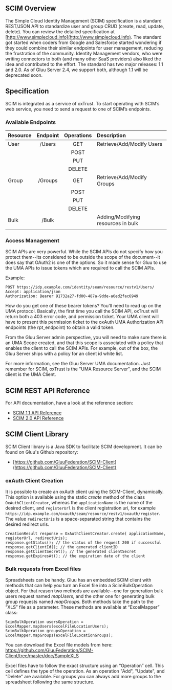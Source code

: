<!--- 
				********** This part needs some maintenance **********
**Table of Contents**

- [SCIM Overview](#scim-overview)
- [Specification](#specification)
	- [Available Endpoints](#available-endpoints)
	- [Authentications](#authentications)
	- [Data representation formats](#data-representation-formats)
- [SCIM Operations](#scim-operations)
	- [Adding a new User](#adding-a-new-user)
	- [Getting a user](#getting-a-user)
	- [Modifying a user](#modifying-a-user)
	- [Delete a user](#delete-a-user)
	- [Bulk Request](#bulk-request)
	- [Getting list of users](#getting-list-of-users)
- [SCIM Client API](#scim-client-api)
	- [oxAuth Client Creation](#oxauth-client-creation)
	- [Bulk requests from Excel files](#bulk-requests-from-excel-files)
	- [SCIM 1.1 API](#scim-11-api)
	- [SCIM 2.0 API](#scim-20-api)
- [SCIM Developers Guide](#scim-developers-guide)

[SCIM Resource Management](#scim-resource-management) 
	- [SCIM UMA User Authentication](#scim-uma-user-authentication)
		- [Base Configuration: Create oxAuth Clients, Policies](#base-configuration-create-oxauth-clients-policies)
		- [oxTrust configuration (Resource Server)](#oxtrust-configuration-resource-server) 
		- [SCIM Client (Requesting Party) sample code](#scim-client-requesting-party-sample-code)
	- [SCIM oxAuth Authentication](#scim-oxauth-authentication)
		- [Base configuration: create oxAuth client](#base-configuration-create-oxauth-client)
		- [configuration (Resource Server)](#configuration-resource-server)
		- [SCIM Client (Requesting Party) sample code](#scim-client-requesting-party-sample-code)
	
-->

## SCIM Overview

The Simple Cloud Identity Management (SCIM) specification is a standard
REST/JSON API to standardize user and group CRUD (create, read, update,
delete). You can review the detailed specification at
[http://www.simplecloud.info](http://www.simplecloud.info). The standard
got started when coders from Google and Salesforce started wondering if
they could combine their similar endpoints for user management, reducing
the frustration of the community. Identity Management vendors, who were
writing connectors to both (and many other SaaS providers) also liked
the idea and contributed to the effort. The standard has two major
releases: 1.1 and 2.0. As of Gluu Server 2.4, we support both, although
1.1 will be deprecated soon.

## Specification

SCIM is integrated as a service of oxTrust. To start operating with
SCIM’s web service, you need to send a request to one of SCIM’s
endpoints.

### Available Endpoints

| Resource   | Endpoint           | Operations    | Description     				            |
-------------|:------------------:|:-------------:|:--------------------------------------------|
| User       | /Users             | GET           | Retrieve/Add/Modify	Users			        |
|            |                    | POST	      | 		      				                |
|            |                    | PUT           |                 				            |
|            |                    | DELETE	      |                 				            |
| Group      | /Groups            | GET           | Retrieve/Add/Modify	Groups			        |
|            |                    | POST	      | 		    				                |
|            |                    | PUT           |                				                |
|            |                    | DELETE	      |                 				            |
| Bulk       | /Bulk              | 	          | Adding/Modifying resources in bulk          |
|            |                    | 		      | 			                        	    |

### Access Management

SCIM APIs are very powerful. While the SCIM APIs do not specify how you
protect them--its considered to be outside the scope of the document--it
does say that OAuth2 is one of the options. So it made sense for Gluu to
use the UMA APIs to issue tokens which are required to call the SCIM
APIs.

Example:

```
POST https://idp.example.com/identity/seam/resource/restv1/Users/ 
Accept: application/json 
Authorization: Bearer 91732a27-fd00-487a-9dde-a6ed2fac6949
```

How do you get one of these bearer tokens? You'll need to read up on the
UMA protocol. Basically, the first time you call the SCIM API, oxTrust
will return both a 403 error code, and permission ticket. Your UMA
client will have to present this permission ticket to the oxAuth UMA
Authorization API endpoints (the rpt_endpoint) to obtain a valid token.

From the Gluu Server admin perspective, you will need to make sure there
is an UMA Scope created, and that this scope is associated with a policy
that enables the client to call the SCIM APIs. For example, out of the
box, the Gluu Server ships with a policy for an client id white list.

For more information, see the Gluu Server UMA documentation. Just
remember for SCIM, oxTrust is the "UMA Resource Server", and the SCIM
client is the UMA Client.

## SCIM REST API Reference

For API documentation, have a look at the reference section:

 * [SCIM 1.1 API Reference](../../reference/api/scim-1.1.md)
 * [SCIM 2.0 API Reference](../../reference/api/scim-2.0.md)

## SCIM Client Library

SCIM Client library is a Java SDK to facilitate SCIM development. It can
be found on Gluu's Github repository:

 * [https://github.com/GluuFederation/SCIM-Client](https://github.com/GluuFederation/SCIM-Client)

### oxAuth Client Creation

It is possible to create an oxAuth client using the SCIM-Client,
dynamically. This option is available using the static *create* method
of the class `OxAuthClientCreator`, whereas the `applicationName` is the
name of the desired client, and `registerUrl` is the client registration
uri, for example
`https://idp.example.com/oxauth/seam/resource/restv1/oxauth/register`.
The value `redirectUris` is a space-separated string that contains the
desired redirect uris.

```
CreationResult response = OxAuthClientCreator.create( applicationName, registerUrl, redirectUris);
response.getStatus(); // the status of the request 200 if successful
response.getClientId(); // the generated clientID
response.getClientSecret(); // the generated clientSecret
response.getExpiresAt(); // the expiration date of the client
```

### Bulk requests from Excel files

Spreadsheets can be handy. Gluu has an embedded SCIM client with methods
that can help you turn an Excel file into a ScimBulkOperation object.
For that reason two methods are available--one for generation bulk users
request named *mapUsers*, and the other one for generating bulk group
requests named *mapGroups*. Both methods take the path to the “XLS” file
as a parameter. These methods are available at “ExcelMapper” class:

```
ScimBulkOperation usersOperation = ExcelMapper.mapUsers(excelFileLocationUsers);
ScimBulkOperation groupsOperation = ExcelMapper.mapGroups(excelFileLocationGroups);
```

You can download the Excel file models from here: 
https://github.com/GluuFederation/SCIM-Client/tree/master/doc/SampleXLS

Excel files have to follow the exact structure using an “Operation”
cell. This cell defines the type of the operation. As an operation
"Add", "Update", and "Delete” are available. For groups you can always
add more groups to the spreadsheet following the same structure.

<!--
				********** This part needs some maintenance **********

## SCIM Developers Guide
SCIM provides the developers and standardize way to retrieve (or update)
user profile information from a data source. To elaborate, developers
have no need to manage connections to the SQL tables at back-end. Gluu's
implementation of SCIM also facilitates the developers in performing
User, Group and Bulk CRUD operations. Complete developer guide can be
found [Here](http://www.gluu.org/docs/reference/lib/using-scim/).

## SCIM Resource Management

Gluu supports SCIM 1.1 and 2.0 for user management. By using SCIM
services, you can create and manage Users as well as Groups for your
organization automatically.

At the moment, SCIM endpoints allow two types of Authentication modes:

1. SCIM UMA Authentication
2. SCIM oxAuth Authentication

To use any of the given authentication mode, we need to create user
instance with specified authentication mode. We'll discuss each of the
methods here:

### SCIM UMA User Authentication

This is step by step guide to configure UMA for oxTrust and SCIM client. 

#### Base Configuration: Create oxAuth Clients, Policies

1. Register oxAuth client with scope “uma_protection”. Property
“oxAuthTokenEndpointAuthMethod” of this client should has value
“client_secret_basic”. It's possible to do that using few methods:
[Client
Registration](http://ox.gluu.org/doku.php?id=oxauth:clientregistration),
using [oxTrust](http://ox.gluu.org/doku.php?id=oxtrust:home) GUI,
manually add entry to LDAP. oxTrust will use this oxAuth client to
obtain PAT. Sample result entry:

        dn: inum=@!1111!0008!F781.80AF,ou=clients,o=@!1111,o=gluu
        objectClass: oxAuthClient
        objectClass: top
        displayName: Resource Server Client
        inum: @!1111!0008!F781.80AF
        oxAuthAppType: web
        oxAuthClientSecret: eUXIbkBHgIM=
        oxAuthIdTokenSignedResponseAlg: HS256
        oxAuthScope: inum=@!1111!0009!6D96,ou=scopes,o=@!1111,o=gluu
        oxAuthTokenEndpointAuthMethod: client_secret_basic

2. Register oxAuth client with scope “uma_authorization”. Property
“oxAuthTokenEndpointAuthMethod” of this client should has value
“client_secret_basic”. It's possible to do that using few methods:
[Client
Registration](http://ox.gluu.org/doku.php?id=oxauth:clientregistration),
using [oxTrust](http://ox.gluu.org/doku.php?id=oxtrust:home) GUI,
manually add entry to LDAP. SCIM Client will use this oxAuth client to
obtain AAT. Sample result entry:

        dn: inum=@!1111!0008!FDC0.0FF5,ou=clients,o=@!1111,o=gluu
        objectClass: oxAuthClient
        objectClass: top
        displayName: Requesting Party Client
        inum: @!1111!0008!FDC0.0FF5
        oxAuthAppType: web
        oxAuthClientSecret: eUXIbkBHgIM=
        oxAuthIdTokenSignedResponseAlg: HS256
        oxAuthScope: inum=@!1111!0009!6D97,ou=scopes,o=@!1111,o=gluu
        oxAuthTokenEndpointAuthMethod: client_secret_basic

3. Create UMA policy. These are list of steps which allows to add new policy: 

 	1. Log with administrative privileges into oxTrust.
 	2. Open menu “Configuration→Manage Custom Scripts”.
 	4. Select “UMA Authorization Policies” tab and click “Add custom script configuration”.
 	5. Select language “Python”.
 	6. Paste this base policy script:


            from org.xdi.model.custom.script.type.uma import AuthorizationPolicyType
            from org.xdi.util import StringHelper, ArrayHelper
            from java.util import Arrays, ArrayList
            from org.xdi.oxauth.service.uma.authorization import AuthorizationContext

            import java

            class AuthorizationPolicy(AuthorizationPolicyType):
                def __init__(self, currentTimeMillis):
                    self.currentTimeMillis = currentTimeMillis

            def init(self, configurationAttributes):
                print "UMA authorization policy. Initialization"
                print "UMA authorization policy. Initialized successfully"

                return True   

            def destroy(self, configurationAttributes):
                print "UMA authorization policy. Destroy"
                print "UMA authorization policy. Destroyed successfully"
                return True   

            def getApiVersion(self):
                return 1

            # Authorize access to resource
            #   authorizationContext is org.xdi.oxauth.service.uma.authorization.AuthorizationContext
            #   configurationAttributes is java.util.Map<String, SimpleCustomProperty>
            def authorize(self, authorizationContext, configurationAttributes):
                print "UMA Authorization policy. Attempting to authorize client"
                client_id = authorizationContext.getGrant().getClientId()
                user_id = authorizationContext.getGrant().getUserId()

                print "UMA Authorization policy. Client: ", client_id
                print "UMA Authorization policy. User: ", user_id
                if (StringHelper.equalsIgnoreCase("@!1111!0008!FDC0.0FF5", client_id)):
                    print "UMA Authorization policy. Authorizing client"
                    return True
                else:
                    print "UMA Authorization policy. Client isn't authorized"
                    return False

                print "UMA Authorization policy. Authorizing client"
                return True
 - Replace in script above client inum "@!1111!0008!FDC0.0FF5" with client inum which were added in step 2.
 - Click "Enabled" check box.
 - Click "Update" button.


4. Add UMA scope. These are list of steps which allows to add new scope.

	 - Log with administrative privileges into oxTrust.
	 - Open menu “OAuth2→UMA”.
	 - Select “Scopes” tab and click “Add Scope Description”.
	 - Select “Internal” type.
	 - Fill the form.
	 - Select policy which we added in previous step.
	 - Click “Add” button. Sample result entry:

            dn: inum=@!1111!D386.9FB1,ou=scopes,ou=uma,o=@!1111,o=gluu
            objectClass: oxAuthUmaScopeDescription
            objectClass: top
            displayName: Access SCIM
            inum: @!1111!D386.9FB1
            owner: inum=@!1111!0000!D9D9,ou=people,o=@!1111,o=gluu
            oxPolicyScriptDn: inum=@!1111!CA0D.1918!2DAF.F995,ou=scripts,o=@!1111,o=gluu
            oxId: access_scim
            oxRevision: 1
            oxType: internal

5. Register UMA resource set. It's possible to do that via Rest API or
via oxTrust GUI. Sample code:
[https://github.com/GluuFederation/oxAuth/blob/master/Client/src/test/java/org/xdi/oxauth/ws/rs/uma/RegisterResourceSetFlowHttpTest.java)
These are list of steps which allows to add new resource set:

	 - Log with administrative privileges into oxTrust.
	 - Open menu “OAuth2→UMA”.
	 - Select “Resources” tab and click “Add Resource Set”.
	 - Fill the form.
	 - Add UMA Scope which we created in previous steps.
	 - Add Client which we created in second step.
	 - Click “Add” button. Sample result entry:

                dn: inum=@!1111!C264.D316,ou=resource_sets,ou=uma,o=@!1111,o=gluu
                objectClass: oxAuthUmaResourceSet
                objectClass: top
                displayName: SCIM Resource Set
                inum: @!1111!C264.D316
                owner: inum=@!1111!0000!D9D9,ou=people,o=@!1111,o=gluu
                oxAuthUmaScope: inum=@!1111!D386.9FB1,ou=scopes,ou=uma,o=@!1111,o=gluu
                oxFaviconImage: http://example.org/scim_resource_set.jpg
                oxId: 1403179695657
                oxRevision: 1

#### oxTrust configuration (Resource Server)

Add next oxTrust UMA related configuration properties to oxTrust.properties:

    # UMA SCIM protection
    uma.issuer=https://ce.gluu.info
    uma.client_id=@!1111!0008!F781.80AF
    uma.client_password=<encrypted_password>
    uma.resource_id=1403179695657
    uma.scope=https://ce.gluu.info/oxauth/seam/resource/restv1/uma/scopes/access_scim

Values of these properties correspond to entries from first section.


#### SCIM Client (Requesting Party) sample code

This is sample SCIM Client code which request user information from server.

    package gluu.scim.client.dev.local;
    
    import gluu.scim.client.auth.UmaScimClientImpl;
    import gluu.scim.client.ScimResponse;

    import javax.ws.rs.core.MediaType;
    
    public class TestUMAScimClient {
	    public static void main(String[] args) {
     
		// public UmaScimClientImpl(String domain, String umaMetaDataUrl, String umaAatClientId, String umaAatClientSecret) 
		
		    final UmaScimClientImpl scimClient = new UmaScimClientImpl ("https://ce.gluu.info/identity/seam/resource/restv1", "https://ce.gluu.info/.well-known/uma-configuration",
				    "@!1111!0008!FDC0.0FF5", "secret");

		    try {
			// public ScimResponse retrievePerson(String uid, String mediaType) throws IOException 

			    ScimResponse response1 = scimClient.retrievePerson("@!1111!0008!FDC0.0FF5", MediaType.APPLICATION_JSON);
			    System.out.println(response1.getResponseBodyString());
			

		    } catch (Exception ex) {
			    ex.printStackTrace();
		    }
	    }
    
    }

Values from these example correspond to entries from first section. 

### SCIM oxAuth Authentication

This is a step by step guide to configure oxTrust and SCIM client for
oxAuth authentication.

#### Base Configuration: Create oxAuth Client
In order to access SCIM endpoints, an oxAuth client should be registered
with scopes "openid" and "user_name". Authentication method (or LDAP
Property “oxAuthTokenEndpointAuthMethod”) of this client should have
value “client_secret_basic”.
 
A new client can be created through various methods: [Client
Registration](http://ox.gluu.org/doku.php?id=oxauth:clientregistration),
using [oxTrust](http://ox.gluu.org/doku.php?id=oxtrust:home) GUI, or
manually adding an entry to LDAP.

Sample result entry:

        dn: inum=@!1111!0008!F781.80AF,ou=clients,o=@!1111,o=gluu
        objectClass: oxAuthClient
        objectClass: top
        displayName: SCIM
        inum: @!1111!0008!F781.80AF
        oxAuthAppType: web
        oxAuthClientSecret: eUXIbkBHgIM=
        oxAuthIdTokenSignedResponseAlg: HS256
        oxAuthScope: inum=@!1111!0009!E4B4,ou=scopes,o=@!1111,o=gluu
        oxAuthScope: inum=@!1111!0009!E4B5,ou=scopes,o=@!1111,o=gluu
        oxAuthTokenEndpointAuthMethod: client_secret_basic

####  Configuration (Resource Server)

It's possible to enable/disable SCIM endpoints in oxTrust under
"Organization Configuration" page.

#### SCIM Client (Requesting Party) Sample Code

This is a sample SCIM Client code which requests user information from
server.

    package gluu.scim.client.dev.local;
    
    import gluu.scim.client.ScimClient;
    import gluu.scim.client.ScimResponse;

    import javax.ws.rs.core.MediaType;
    
    public class TestScimClient {
	    public static void main(String[] args) {
		    final ScimClient scimClient = ScimClient.oAuthInstance("admin", "secret", "@!9BCF.396B.14EB.1974!0001!CA0D.1918!0008!2F06.F0DF", "secret",
				    "https://centos65.gluu.info/identity/seam/resource/restv1", "https://centos65.gluu.info/oxauth/seam/resource/restv1/oxauth/token");
		    try {
			    ScimResponse response1 = scimClient.retrievePerson("@!9BCF.396B.14EB.1974!0001!CA0D.1918!0000!A8F2.DE1E.D7FB", MediaType.APPLICATION_JSON);
			    System.out.println(response1.getResponseBodyString());
		    } catch (Exception ex) {
			    ex.printStackTrace();
		    }
	    }
    
    }

Values in this example are correspond to client entry fields from first
section.
-->
